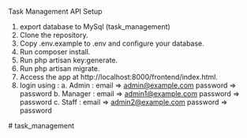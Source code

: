 Task Management API
Setup

1. export database to MySql (task_management)
2. Clone the repository.
3. Copy .env.example to .env and configure your database.
4. Run composer install.
5. Run php artisan key:generate.
6. Run php artisan migrate.
7. Access the app at http://localhost:8000/frontend/index.html.
8. login using :
   a. Admin : email => admin@example.com password => password
   b. Manager : email => admin1@example.com password => password
   c. Staff : email => admin2@example.com password => password

#   t a s k _ m a n a g e m e n t 
 
 
